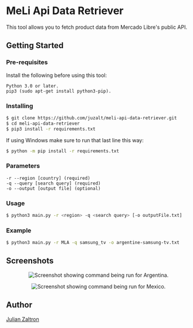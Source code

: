 # MeLi Api Data Retriever

This tool allows you to fetch product data from Mercado Libre's public API. 

## Getting Started
### Pre-requisites
Install the following before using this tool:
```
Python 3.0 or later.
pip3 (sudo apt-get install python3-pip).
```

### Installing
```bash
$ git clone https://github.com/juzalt/meli-api-data-retriever.git
$ cd meli-api-data-retriever
$ pip3 install -r requirements.txt
```

If using Windows make sure to run that last line this way:
```bash
$ python -m pip install -r requirements.txt
```

### Parameters
```
-r --region [country] (required)
-q --query [search query] (required)
-o --output [output file] (optional)
```

### Usage
```bash
$ python3 main.py -r <region> -q <search query> [-o outputFile.txt]
```
### Example
```bash
$ python3 main.py -r MLA -q samsung_tv -o argentine-samsung-tv.txt
```

## Screenshots
<p align="center">
  <img src="https://julianzaltron.now.sh/static/media/meliadr-argentina.c371fd36.png" alt="Screenshot showing command being run for Argentina." />
</p>

<p align="center">
  <img src="https://julianzaltron.now.sh/static/media/meliadr-mexico.2235e3fc.png" alt="Screenshot showing command being run for Mexico." />
</p>

## Author
[Julian Zaltron](https://julianzaltron.now.sh)
